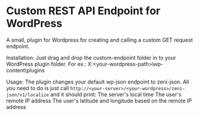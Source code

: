 # Custom REST API Endpoint for WordPress
A small, plugin for Wordpress for creating and calling a custom GET request endpoint.

Installation:
Just drag and drop the custom-endpoint folder in to your WordPress plugin folder.
For ex.: X:\<your-wordpress-path>\wp-content\plugins

Usage:
The plugin changes your default wp-json endpoint to zeni-json.
All you need to do is just call `http://<your-server>/<your-wordpress>/zeni-json/v1/localize` and it should print:
The server's local time
The user's remote IP address
The user's latitude and longitude based on the remote IP address
